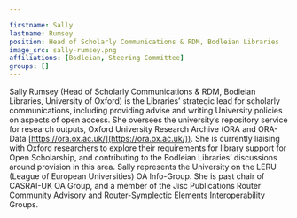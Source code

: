 ```yaml
---

firstname: Sally
lastname: Rumsey
position: Head of Scholarly Communications & RDM, Bodleian Libraries
image_src: sally-rumsey.png
affiliations: [Bodleian, Steering Committee]
groups: []
---
```


Sally Rumsey (Head of Scholarly Communications & RDM, Bodleian Libraries,
University of Oxford) is the Libraries’ strategic lead for scholarly
communications, including providing advise and writing University policies on
aspects of open access. She oversees the university’s repository service for
research outputs, Oxford University Research Archive
(ORA and ORA-Data [https://ora.ox.ac.uk/](https://ora.ox.ac.uk/)). She is currently liaising with Oxford
researchers to explore their requirements for library support for Open
Scholarship, and contributing to the Bodleian Libraries’ discussions around
provision in this area. Sally represents the University on the LERU (League of
European Universities) OA Info-Group. She is past chair of CASRAI-UK OA Group,
and a member of the Jisc Publications Router Community Advisory and
Router-Symplectic Elements Interoperability Groups.
